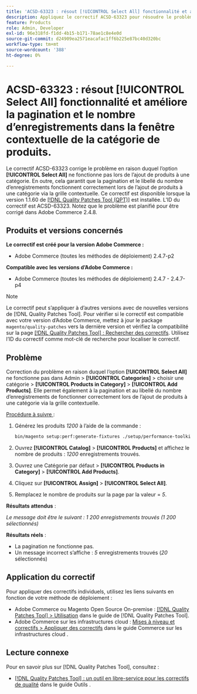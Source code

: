 ```yaml
---
title: 'ACSD-63323 : résout [!UICONTROL Select All] fonctionnalité et améliore la pagination et le nombre d’enregistrements dans la fenêtre contextuelle de la catégorie de produits.'
description: Appliquez le correctif ACSD-63323 pour résoudre le problème d’Adobe Commerce en raison duquel l’option [!UICONTROL Select All] ne fonctionne pas lors de l’ajout de produits à une catégorie. En outre, cela garantit que la pagination et le libellé du nombre d’enregistrements fonctionnent correctement lors de l’ajout de produits à une catégorie via la grille contextuelle.
feature: Products
role: Admin, Developer
exl-id: 96e318fd-f1dd-4b15-b171-78ae1c8e4e0d
source-git-commit: d24909ea2571eacafac1ff6b225e87bc40d320bc
workflow-type: tm+mt
source-wordcount: '388'
ht-degree: 0%

---
```


# ACSD-63323 : résout [!UICONTROL Select All] fonctionnalité et améliore la pagination et le nombre d’enregistrements dans la fenêtre contextuelle de la catégorie de produits.

Le correctif ACSD-63323 corrige le problème en raison duquel l’option **[!UICONTROL Select All]** ne fonctionne pas lors de l’ajout de produits à une catégorie. En outre, cela garantit que la pagination et le libellé du nombre d’enregistrements fonctionnent correctement lors de l’ajout de produits à une catégorie via la grille contextuelle. Ce correctif est disponible lorsque la version 1.1.60 de [[!DNL Quality Patches Tool (QPT)]](/help/tools/quality-patches-tool/quality-patches-tool-to-self-serve-quality-patches.md) est installée. L’ID du correctif est ACSD-63323. Notez que le problème est planifié pour être corrigé dans Adobe Commerce 2.4.8.

## Produits et versions concernés

**Le correctif est créé pour la version Adobe Commerce :**
* Adobe Commerce (toutes les méthodes de déploiement) 2.4.7-p2

**Compatible avec les versions d’Adobe Commerce :**
* Adobe Commerce (toutes les méthodes de déploiement) 2.4.7 - 2.4.7-p4

>[!NOTE]
>
>Le correctif peut s’appliquer à d’autres versions avec de nouvelles versions de [!DNL Quality Patches Tool]. Pour vérifier si le correctif est compatible avec votre version d’Adobe Commerce, mettez à jour le package `magento/quality-patches` vers la dernière version et vérifiez la compatibilité sur la page [[!DNL Quality Patches Tool] : Rechercher des correctifs](https://experienceleague.adobe.com/tools/commerce-quality-patches/index.html). Utilisez l’ID du correctif comme mot-clé de recherche pour localiser le correctif.

## Problème

Correction du problème en raison duquel l’option **[!UICONTROL Select All]** ne fonctionne pas dans Admin > **[!UICONTROL Categories]** > choisir une catégorie > **[!UICONTROL Products in Category]** > **[!UICONTROL Add Products]**. Elle permet également à la pagination et au libellé du nombre d’enregistrements de fonctionner correctement lors de l’ajout de produits à une catégorie via la grille contextuelle.


<u>Procédure à suivre </u> :

1. Générez les produits *1200* à l’aide de la commande :

   ```bash
   bin/magento setup:perf:generate-fixtures ./setup/performance-toolkit/profiles/ce/small.xml
   ```

1. Ouvrez **[!UICONTROL Catalog]** > **[!UICONTROL Products]** et affichez le nombre de produits : *1200* enregistrements trouvés.
1. Ouvrez une Catégorie par défaut > **[!UICONTROL Products in Category]** > **[!UICONTROL Add Products]**.
1. Cliquez sur **[!UICONTROL Assign]** > **[!UICONTROL Select All]**.
1. Remplacez le nombre de produits sur la page par la valeur = *5*.


**Résultats attendus** :

*Le message doit être le suivant : 1 200 enregistrements trouvés (1 200 sélectionnés)*

**Résultats réels** :

* La pagination ne fonctionne pas.
* Un message incorrect s’affiche : *5* enregistrements trouvés (*20* sélectionnés)

## Application du correctif

Pour appliquer des correctifs individuels, utilisez les liens suivants en fonction de votre méthode de déploiement :

* Adobe Commerce ou Magento Open Source On-premise : [[!DNL Quality Patches Tool] > Utilisation](/help/tools/quality-patches-tool/usage.md) dans le guide de [!DNL Quality Patches Tool].
* Adobe Commerce sur les infrastructures cloud : [Mises à niveau et correctifs > Appliquer des correctifs](https://experienceleague.adobe.com/docs/commerce-cloud-service/user-guide/develop/upgrade/apply-patches.html) dans le guide Commerce sur les infrastructures cloud .


## Lecture connexe

Pour en savoir plus sur [!DNL Quality Patches Tool], consultez :

* [[!DNL Quality Patches Tool] : un outil en libre-service pour les correctifs de qualité](/help/tools/quality-patches-tool/quality-patches-tool-to-self-serve-quality-patches.md) dans le guide Outils .
